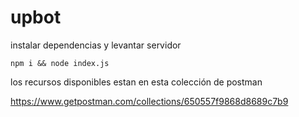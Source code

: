# upbot

instalar dependencias y levantar servidor

```
npm i && node index.js
```

los recursos disponibles estan en esta colección de postman

https://www.getpostman.com/collections/650557f9868d8689c7b9

